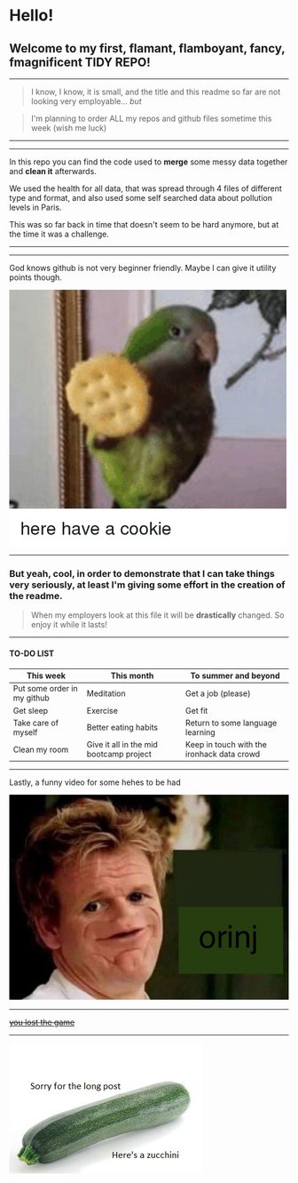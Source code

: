 # Hello!
## Welcome to my first, flamant, flamboyant, fancy, fmagnificent **TIDY REPO**!

***

> I know, I know, it is small, and the title and this readme so far are not looking very employable... *but*

> I'm planning to order ALL my repos and github files sometime this week (wish me luck)

***
***


In this repo you can find the code used to **merge** some messy data together and **clean it** afterwards.


We used the health for all data, that was spread through 4 files of different type and format, and also used some self searched data about pollution levels in Paris.


This was so far back in time that doesn't seem to be hard anymore, but at the time it was a challenge.


***
***

God knows github is not very beginner friendly. Maybe I can give it utility points though.

![alt text](https://github.com/JosepTrota/Oh-so-tidy/blob/main/For%20the%20very%20serious%20readme/here-have-a-cookie-30238459.png "You discovered the title remainder text. Hooray! You can have TWO cookies ;)")

***

### But yeah, cool, in order to demonstrate that I can take things very seriously, at least I'm giving some effort in the creation of the readme.

> When my employers look at this file it will be **drastically** changed. So enjoy it while it lasts!

***

#### TO-DO LIST
This week | This month | To summer and beyond
--- | --- | ---
Put some order in my github | Meditation | Get a job (please)
Get sleep | Exercise | Get fit
Take care of myself | Better eating habits | Return to some language learning
Clean my room | Give it all in the mid bootcamp project | Keep in touch with the ironhack data crowd

***

Lastly, a funny video for some hehes to be had

[![IMAGE ALT TEXT HERE (shhhhh it's a secret, if you want more cookies don't tell anyone)](https://github.com/JosepTrota/Oh-so-tidy/blob/main/For%20the%20very%20serious%20readme/ramsey%20orinj.jpg)](https://www.youtube.com/watch?v=dQw4w9WgXcQ)

***
[~~you lost the game~~](http://ilostthegame.org/)
***


![alt text](https://github.com/JosepTrota/Oh-so-tidy/blob/main/For%20the%20very%20serious%20readme/zucchini.jpg "Just grab the whole cookie plate and go already!")
